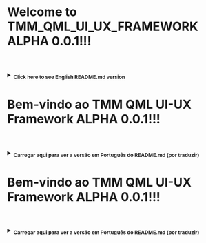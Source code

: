 # Welcome to **TMM_QML_UI_UX_FRAMEWORK ALPHA 0.0.1**!!! <br/><br/>

<details><summary><sub><b>Click here to see English README.md version</b></sub></summary>

Table of Contents (ToC)
=======================

* [Introduction](#introduction)
* [Main Motivation Behind Implementation](#main-motivation-behind-implementation)
* [Contents](#contents)
* [Additional Includes and Licensing](#additional-includes-and-licensing)
* [Notes](#notes)

---

## Introduction 

<sub>**TMM_QML_UI_UX_FRAMEWORK ALPHA 0.0.1** aims at **rapid UI prototyping**; its targetted for ***musicians, artists, and people working with opensource tools*** for ***sound, graphics, etc.*** ; aswell, people doing general-purpose UI/UX related work ; </sub>

<sub>It is ***free, open source software, and platfform independent software*** *licensed under* **AGPL**. The current vesion is **pre-alpha 0.0.1**. It will more and more about combining **several languages** *and* **environments**. We just ask you to send us all the modifications you make to the repository, so that we can check them, and eventually include them here . </sub>

<sub>The framework is written by **Tiago Morais Morgado**, independent music professional (laptoper and violist active in electroacoustic free improvisation, contemporary music, and new media arts), and curator of **Nachtstück Records** label.</sub>

---

## Main Motivation behind implementation 

<sub>**The main motivation for writting this framework lies within:**</sub>

- <sub>*Providing an easy to use solution for* **prototyping user interfaces in QML**, *pretty fastly and efficiently*</sub>

<sub>**This can be applied to:**</sub>

- <sub>**A)** **prototyping UIs** *for* **enhancing digital media arts related apps** *(similarly to,* **Lemur** *or other related apps, though it's opensource and you can integrate it into your builds* .</sub>
- <sub>**B)** *contributing to the development of a* **composer toolbox** *sort of application, for composing* **interactive music**</sub>
- <sub>**C)** *enhancing the UI of environments such as* **SuperCollider**, **Csound**, and **PureData**, *not only by* **routing MIDI** *and* **Opensoundcontrol data inbetween apps**, *but also having a library that can* **extend the features of these platfforms**.</sub>

---

## Contents 

<sub>**This project currently includes items such as:**</sub>

- <sub>A) **SVG** *and* **PNG** *based icons featuring different kinds of images* ;</sub>
- <sub>B) **Faders** *and* **Multisliders**, *which you can costumize and use with different colors and layouts* ; </sub>
- <sub>C) **Toggles**, *with different layouts, which you can use to send boolean data* ; </sub>
- <sub>D) **Combos**, *which combine some of the previous elements and others*</sub> 
- <sub>E) **Stochastic allocators**, *which  load combinations of different kinds of some of the previously listed devices randomly*</sub> 
- <sub>F) *Another knd of* **UI/UX elements**, *such as Bootstrap elements, Material Design related stuff, among other things*;</sub>

---

## Additional includes and licensing 

<sub>Current version also includes **QmlBootstrap Framework**, and I would like to honestly thank its authors. Furthermore, it includes **RtMidi Library**. This was all made with love, and **licensed** under **AGPL**. We just ask you to send us all the modifications you make to the repository, so that we can check them, and eventually include them here .</sub>

**Cheers**
**Tiago Morais Morgado** 

---

<img src="https://avatars0.githubusercontent.com/u/7303598?v=3&s=460" height="100" width="100"><a href="https://www.qt.io"> <img src="https://lh3.googleusercontent.com/-m0H-wPtVGFU/AAAAAAAAAAI/AAAAAAAAAAA/-RgbUQZx4Ck/s128-c-k/photo.jpg" height="100" width="100"><a href="https://www.qt.io">
</a> <img src="http://www.zoomdigital.com.br/img/2011/02/qtcreator.png" height="100" width="100"><a href="https://www.qt.io"></a> </img><img src="http://zfoneproject.com/images/logos/agplv3-584x235.png" height="100" width="100"><img><br/><br/><br/><br/>

---

## Notes 

<sub>work in progress version. updated at 26-10-2016 . 
A special thanks to **Nuno Santos**, for being my **QML Guru** during my time at **Imaginando**</sub>

</details>

# Bem-vindo ao TMM QML UI-UX Framework ALPHA 0.0.1!!! <br/><br/>

<details><summary><sub><b>Carregar aqui para ver a versão em Português do README.md (por traduzir)</b></sub></summary>

Table of Contents (ToC)
=======================

* [Introduction](#introduction)
* [Main Motivation Behind Implementation](#main-motivation-behind-implementation)
* [Contents](#contents)
* [Additional Includes and Licensing](#additional-includes-and-licensing)
* [Notes](#notes)

---

## Introduction 

<sub>**TMM_QML_UI_UX_FRAMEWORK ALPHA 0.0.1** aims at **rapid UI prototyping**; its targetted for ***musicians, artists, and people working with opensource tools*** for ***sound, graphics, etc.*** ; aswell, people doing general-purpose UI/UX related work ; </sub>

<sub>It is ***free, open source software, and platfform independent software*** *licensed under* **AGPL**. The current vesion is **pre-alpha 0.0.1**. It will more and more about combining **several languages** *and* **environments**. We just ask you to send us all the modifications you make to the repository, so that we can check them, and eventually include them here . </sub>

<sub>The framework is written by **Tiago Morais Morgado**, independent music professional (laptoper and violist active in electroacoustic free improvisation, contemporary music, and new media arts), and curator of **Nachtstück Records** label.</sub>

---

## Main Motivation behind implementation 

<sub>**The main motivation for writting this framework lies within:**</sub>

- <sub>*Providing an easy to use solution for* **prototyping user interfaces in QML**, *pretty fastly and efficiently*</sub>

<sub>**This can be applied to:**</sub>

- <sub>**A)** **prototyping UIs** *for* **enhancing digital media arts related apps** *(similarly to,* **Lemur** *or other related apps, though it's opensource and you can integrate it into your builds* .</sub>
- <sub>**B)** *contributing to the development of a* **composer toolbox** *sort of application, for composing* **interactive music**</sub>
- <sub>**C)** *enhancing the UI of environments such as* **SuperCollider**, **Csound**, and **PureData**, *not only by* **routing MIDI** *and* **Opensoundcontrol data inbetween apps**, *but also having a library that can* **extend the features of these platfforms**.</sub>

---

## Contents 

<sub>**This project currently includes items such as:**</sub>

- <sub>A) **SVG** *and* **PNG** *based icons featuring different kinds of images* ;</sub>
- <sub>B) **Faders** *and* **Multisliders**, *which you can costumize and use with different colors and layouts* ; </sub>
- <sub>C) **Toggles**, *with different layouts, which you can use to send boolean data* ; </sub>
- <sub>D) **Combos**, *which combine some of the previous elements and others*</sub> 
- <sub>E) **Stochastic allocators**, *which  load combinations of different kinds of some of the previously listed devices randomly*</sub> 
- <sub>F) *Another knd of* **UI/UX elements**, *such as Bootstrap elements, Material Design related stuff, among other things*;</sub>

---

## Additional includes and licensing 

<sub>Current version also includes **QmlBootstrap Framework**, and I would like to honestly thank its authors. Furthermore, it includes **RtMidi Library**. This was all made with love, and **licensed** under **AGPL**. We just ask you to send us all the modifications you make to the repository, so that we can check them, and eventually include them here .</sub>

**Cheers**
**Tiago Morais Morgado** 

---

<img src="https://avatars0.githubusercontent.com/u/7303598?v=3&s=460" height="100" width="100"><a href="https://www.qt.io"> <img src="https://lh3.googleusercontent.com/-m0H-wPtVGFU/AAAAAAAAAAI/AAAAAAAAAAA/-RgbUQZx4Ck/s128-c-k/photo.jpg" height="100" width="100"><a href="https://www.qt.io">
</a> <img src="http://www.zoomdigital.com.br/img/2011/02/qtcreator.png" height="100" width="100"><a href="https://www.qt.io"></a> </img><img src="http://zfoneproject.com/images/logos/agplv3-584x235.png" height="100" width="100"><img><br/><br/><br/><br/>

---

## Notes 

<sub>work in progress version. updated at 26-10-2016 . 
A special thanks to **Nuno Santos**, for being my **QML Guru** during my time at **Imaginando**</sub>

</details>


# Bem-vindo ao TMM QML UI-UX Framework ALPHA 0.0.1!!! <br/><br/>

<details><summary><sub><b>Carregar aqui para ver a versão em Português do README.md (por traduzir)</b></sub></summary>

Índice de Conteúdos
=======================

* [Introdução](#introducao)
* [Motivação Principal Por Detrás da Implementação](#motivacao-principal-por-detras-da-implementacao)
* [Conteúdos](#conteudos)
* [Conteúdos Adicionais](#conteudos-adicionais)
* [Licença](#licenca)
* [Notas](#notas)

---

## Introdução 

<sub>**TMM_QML_UI_UX_FRAMEWORK ALPHA 0.0.1** tem como objectivo **prototipagem rápida de elementos de UI*; tem em vista ***músicos, artistas, e pessoas a trabalhar com ferramentas opensource*** para ***som, gráficos, etc.***; de igual modo, trabalho de UI/UX com propósitos mais gerais; </sub>

<sub>É um ***programa grátis, open source, e platform independent*** *licensiado a partir de* **AGPL**. A versão actual é a **pre-alpha 0.0.1**. Será cada vez mais virado aura a combinação de **várias linguagens** *e* **ambientes**. Apenas pedimos que nos envie as modificações que fizer a este repositório, para que nós as possamos ver, e eventualmente incluí-las aqui.</sub>

<sub>O framework é escrito por **Tiago Morais Morgado**, músico, curador da editora **Nachtstuck Records**; melómano das ciências da computação e do design gráfico, sobretudo animação 3D e gráficos interactivos</sub>

---

## Motivação Principal por Detrás da Implementação

<sub>**A motivação principal por detrás da escrita deste framework, jaz basicamente, em**</sub>

- <sub>*Possibility uma solução para **prototipar user interfaces em QML**, *de forma rápida e eficiente*</sub>

<sub>**Isto pode ser aplicado a:**</sub>

- <sub>**A)** **prototipar UIs** para **melhorar aplicações relacionadas com digital media arts, e aplicações relacionadas** *(similar ao,* **Lemur** *e outras aplicações relacionadas, com a diferença de ser opensource e poder ser integrada nos seus builds* .</sub>
- <sub>**B)** *contribuir para o desenvolvimento de um* **composer toolbox** *para compor* **música interactiva**</sub>
- <sub>**C)** *melhorar a UI de aplicações como por exemplo o* **SuperCollider**, **Csound**, e **PureData**, *não apenas a nível de* **roteamento MIDI** *e* **informação Opensoundcontrol entre as aplicações**, *mas também tendo uma biblioteca capaz de* **extendar as especificações destas plataformas**.</sub>

---

## Conteúdos

<sub>**Este projecto inclui actual itens como por exemplo:**</sub>

- <sub>A) **ícones SVG** *e* **PNG** *baseados em ícones incluindo diferentes tipos de imagens* ;</sub>
- <sub>B) **Faders** *e* **Multisliders**, *que pode costumizar e usar com diferentes cores e layouts* ; </sub>
- <sub>C) **Toggles**, *com diferentes layouts, que podem ser usados para enviar informação boleana* ; </sub>
- <sub>D) **Combos**, *que combinam alguns dos elementos anteriores com outros*</sub> 
- <sub>E) **Alocadores estocásticos**, *para carregar combinações de diferentes tipos de alguns dos dispositivos listados acima de forma aleatória*</sub> 
- <sub>F) *Outro tipo de* **elementos UI/UX**, *como por exemplo elementos Bootstrap, Material Design, entre outrascoisas*;</sub>

---

## Licença

<sub>Versões actuais também incluem o **Framework QmlBootstrap**, e eu gostaria de agradecer aos seus autores. Para além disso, inclui o **RtMidi Library**. Isto foi tudo feito com amor, e **licensiado** sobre **AGPL**. Apenas pedimos todas as modificações que fizerem a este repositório, para que nós as possamos incluir aqui.</sub>

**fiquem bem**
**Tiago Morais Morgado** 

---

<img src="https://avatars0.githubusercontent.com/u/7303598?v=3&s=460" height="100" width="100"><a href="https://www.qt.io"> <img src="https://lh3.googleusercontent.com/-m0H-wPtVGFU/AAAAAAAAAAI/AAAAAAAAAAA/-RgbUQZx4Ck/s128-c-k/photo.jpg" height="100" width="100"><a href="https://www.qt.io">
</a> <img src="http://www.zoomdigital.com.br/img/2011/02/qtcreator.png" height="100" width="100"><a href="https://www.qt.io"></a> </img><img src="http://zfoneproject.com/images/logos/agplv3-584x235.png" height="100" width="100"><img><br/><br/><br/><br/>

---

## Notas 

<sub>trabalho em progresso, actualizado a 26-10-2016 . 
Um obrigado especial a **Nuno Santos**, por ser o meu **Guru de QML** durante o meu tempo na **Imaginando**</sub>

</details>
